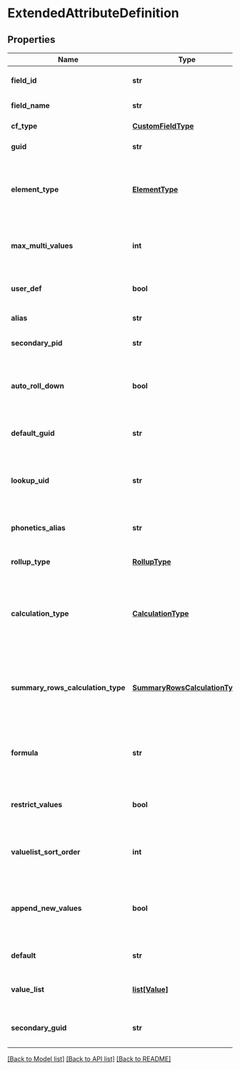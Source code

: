# ExtendedAttributeDefinition

## Properties
Name | Type | Description | Notes
------------ | ------------- | ------------- | -------------
**field_id** | **str** | Corresponds to the Pid of a custom field. | [optional] 
**field_name** | **str** | The name of a custom field. | [optional] 
**cf_type** | [**CustomFieldType**](CustomFieldType.md) | The type of a custom field. | 
**guid** | **str** | The Guid of a custom field. | [optional] 
**element_type** | [**ElementType**](ElementType.md) | Determines whether the extended attribute is associated with a task or a resource | 
**max_multi_values** | **int** | The maximum number of values you can set in a picklist. | 
**user_def** | **bool** | Determines whether a custom field is user defined. | 
**alias** | **str** | The alias of a custom field. | [optional] 
**secondary_pid** | **str** | The secondary Pid of a custom field. | [optional] 
**auto_roll_down** | **bool** | Determines whether an automatic rolldown to assignments is enabled. | 
**default_guid** | **str** | The Guid of the default lookup table entry. | [optional] 
**lookup_uid** | **str** | The Guid of the lookup table associated with a custom field. | [optional] 
**phonetics_alias** | **str** | The phonetic pronunciation of the alias of a custom field. | [optional] 
**rollup_type** | [**RollupType**](RollupType.md) | The way rollups are calculated. | 
**calculation_type** | [**CalculationType**](CalculationType.md) | Determines whether rollups are calculated for a task and group summary rows. | 
**summary_rows_calculation_type** | [**SummaryRowsCalculationType**](SummaryRowsCalculationType.md) | Gets or sets the type of calculation of the custom attribute&#39;s value for summary rows. | 
**formula** | **str** | The formula that Microsoft Project uses to populate a custom task field. | [optional] 
**restrict_values** | **bool** | Determines whether only values in the list are allowed in a file. | 
**valuelist_sort_order** | **int** | The way value lists are sorted. Values are: 0&#x3D;Descending, 1&#x3D;Ascending. | 
**append_new_values** | **bool** | Determines whether new values added to a project are automatically added to the list. | 
**default** | **str** | The default value in the list. | [optional] 
**value_list** | [**list[Value]**](Value.md) | Returns list of Extended Attribute Values. | [optional] 
**secondary_guid** | **str** | Secondary guid of extended attribute. | [optional] 

[[Back to Model list]](../README.md#documentation-for-models) [[Back to API list]](../README.md#documentation-for-api-endpoints) [[Back to README]](../README.md)


